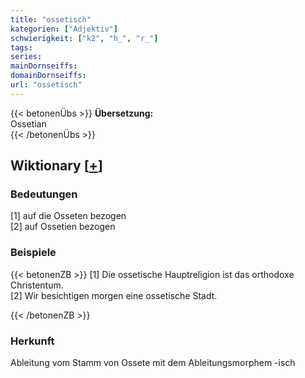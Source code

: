 ```yaml
---
title: "ossetisch"
kategorien: ["Adjektiv"]
schwierigkeit: ["k2", "h_", "r_"]
tags:
series:
mainDornseiffs:
domainDornseiffs:
url: "ossetisch"
---
```


{{< betonenÜbs >}}
**Übersetzung:**  
Ossetian  
{{< /betonenÜbs >}}

## Wiktionary [[+](https://de.wiktionary.org/wiki/ossetisch)]

### Bedeutungen
[1] auf die Osseten bezogen  
[2] auf Ossetien bezogen  

### Beispiele
{{< betonenZB >}}
[1] Die ossetische Hauptreligion ist das orthodoxe Christentum.  
[2] Wir besichtigen morgen eine ossetische Stadt.  

{{< /betonenZB >}}
### Herkunft
Ableitung vom Stamm von Ossete mit dem Ableitungsmorphem -isch  


